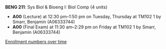 **BENG 211**: Sys Biol & Bioeng I: Biol Comp (4 units)

- **A00** (Lecture) at 12:30 pm–1:50 pm on Tuesday, Thursday at TM102 1 by Smarr, Benjamin (A06333744)
- **A00** (Final Exam) at 11:30 am–2:29 pm on Friday at TM102 1 by Smarr, Benjamin (A06333744)

[Enrollment numbers over time](./BENG211.tsv)
